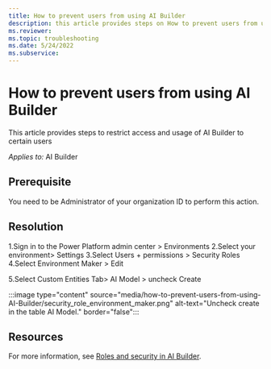 ```yaml
---
title: How to prevent users from using AI Builder
description: this article provides steps on How to prevent users from using AI Builder
ms.reviewer: 
ms.topic: troubleshooting
ms.date: 5/24/2022
ms.subservice: 
---
```


# How to prevent users from using AI Builder

This article provides steps to restrict access and usage of AI Builder to certain users

_Applies to:_ AI Builder

## Prerequisite

You need to be Administrator of your organization ID to perform this action.


## Resolution

1.Sign in to the Power Platform admin center > Environments
2.Select your environment> Settings
3.Select Users + permissions > Security Roles
4.Select Environment Maker > Edit

5.Select Custom Entities Tab> AI Model > uncheck Create

:::image type="content" source="media/how-to-prevent-users-from-using-AI-Builder/security_role_environment_maker.png" alt-text="Uncheck create in the table AI Model." border="false":::

## Resources

For more information, see [Roles and security in AI Builder](https://docs.microsoft.com/ai-builder/security).
